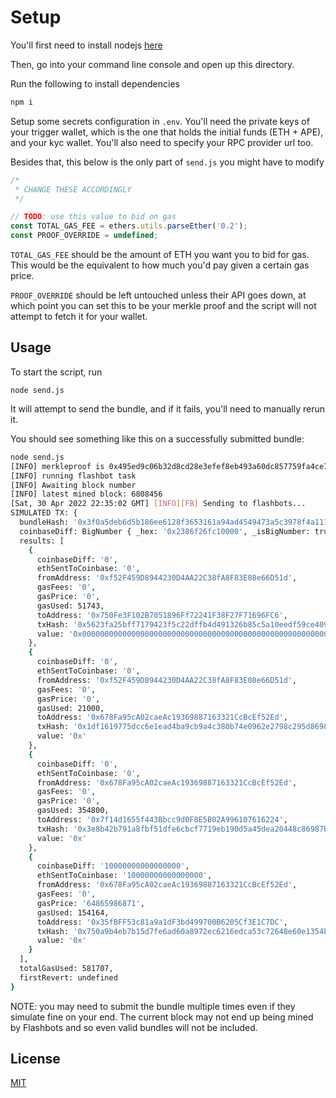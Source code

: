 # Setup

You'll first need to install nodejs [here](https://nodejs.org/en/download/)

Then, go into your command line console and open up this
directory.

Run the following to install dependencies
```bash
npm i
```

Setup some secrets configuration in `.env`. You'll need the
private keys of your trigger wallet, which is the one that
holds the initial funds (ETH + APE), and your kyc wallet.
You'll also need to specify your RPC provider url too.

Besides that, this below is the only part of `send.js` you
might have to modify
```javascript
/*
 * CHANGE THESE ACCORDINGLY
 */

// TODO: use this value to bid on gas
const TOTAL_GAS_FEE = ethers.utils.parseEther('0.2');
const PROOF_OVERRIDE = undefined;
```

`TOTAL_GAS_FEE` should be the amount of ETH you want you to
bid for gas. This would be the equivalent to how much you'd
pay given a certain gas price.

`PROOF_OVERRIDE` should be left untouched unless their API
goes down, at which point you can set this to be your merkle
proof and the script will not attempt to fetch it for your
wallet.

## Usage

To start the script, run
```
node send.js
```

It will attempt to send the bundle, and if it fails, you'll
need to manually rerun it.

You should see something like this on a successfully
submitted bundle:
```bash
node send.js
[INFO] merkleproof is 0x495ed9c06b32d8cd28e3efef8eb493a60dc857759fa4ce74c128bb6bfd28d68f,0x93b94a0e6de2f036c1657d36f0f5ff3ecbfc5ddf399140cb2350aab03558bfef,0xff66e3854cb5b99fbcc907f7b1d7b8a0e1cd324065c203919fceba2f36ca242e,0x1168dbc5737452e544b22f0f21d1dc16eda1fd7684962c4ad533335b915d123e,0x115130a853544c20f949731242f7014cf89b64fc706a22ff44c8534b48f751c6,0x1de12d7f8789c7f4385f5cc78a28c383e6cd7204c2e0c5324c548e528e27f176,0xcadc4a9bca085d5cf36d2107ab30a4e53672738289a5eb91abc9cca0130eb2aa,0x9798fc05b7104a781c4cb614a53b3cf6bab191417ff0ed65013cd9188076c839,0xdb46779da4337f9534b8dce126dc50f5567e051400243a04aad3cddca921b490,0xa33dfba42b892afc231224addf9d1eac2b4ed554f3ec6bbe2cf1015b7475e886,0x9c60d89970a6902ffca631941456f1b4b8516cb09c87c9a78fb68d792ba57989,0x38667cdf32cbefa84358712c277fc36c9cd11865bcab087bc5ee5afeaa591b96,0x80bd7522c76b8374a1f482807cecbfd6767121122c502145b0df519ac217c781,0xb383a204567592765c379a7e840377c8d6490a3c6a08125c95ce7d6947fe077d,0x3a76a3b0f46fc52190511c494206a9aa393056cb3071e9759131a3fd61bd7375,0xe9d8af5d5b592c8e4bf8cb4ca43603b98b0d6e9954aa31f3a60a07223b71cfb1,0x408764f0e47f439db471d16fd828d6466934fdc22accae62ca3b1c4ce63bb7fd
[INFO] running flashbot task
[INFO] Awaiting block number
[INFO] latest mined block: 6808456
[Sat, 30 Apr 2022 22:35:02 GMT] [INFO][FB] Sending to flashbots...
SIMULATED TX: {
  bundleHash: '0x3f0a5deb6d5b186ee6128f3653161a94ad4549473a5c3978f4a1115a1fba9a8d',
  coinbaseDiff: BigNumber { _hex: '0x2386f26fc10000', _isBigNumber: true },
  results: [
    {
      coinbaseDiff: '0',
      ethSentToCoinbase: '0',
      fromAddress: '0xf52F459D8944230D4AA22C38fA8F83E08e66D51d',
      gasFees: '0',
      gasPrice: '0',
      gasUsed: 51743,
      toAddress: '0x750Fe3F102B7051896Ff72241F38F27F71696FC6',
      txHash: '0x5623fa25bff7179423f5c22dffb4d491326b85c5a10eedf59ce409b3eb23240a',
      value: '0x0000000000000000000000000000000000000000000000000000000000000001'
    },
    {
      coinbaseDiff: '0',
      ethSentToCoinbase: '0',
      fromAddress: '0xf52F459D8944230D4AA22C38fA8F83E08e66D51d',
      gasFees: '0',
      gasPrice: '0',
      gasUsed: 21000,
      toAddress: '0x678Fa95cA02caeAc19369887163321CcBcEf52Ed',
      txHash: '0x1df1619775dcc6e1ead4ba9cb9a4c380b74e0962e2798c295d8698a4e0063662',
      value: '0x'
    },
    {
      coinbaseDiff: '0',
      ethSentToCoinbase: '0',
      fromAddress: '0x678Fa95cA02caeAc19369887163321CcBcEf52Ed',
      gasFees: '0',
      gasPrice: '0',
      gasUsed: 354800,
      toAddress: '0x7f14d1655f443Bbcc9d0F8E5B02A996107616224',
      txHash: '0x3e8b42b791a8fbf51dfe6cbcf7719eb190d5a45dea20448c86987b9a57980a4e',
      value: '0x'
    },
    {
      coinbaseDiff: '10000000000000000',
      ethSentToCoinbase: '10000000000000000',
      fromAddress: '0x678Fa95cA02caeAc19369887163321CcBcEf52Ed',
      gasFees: '0',
      gasPrice: '64865986871',
      gasUsed: 154164,
      toAddress: '0x35fBFF53c81a9a1dF3bd499700B6205Cf3E1C7DC',
      txHash: '0x750a9b4eb7b15d7fe6ad60a8972ec6216edca53c72648e60e1354bde8af0d7c8',
      value: '0x'
    }
  ],
  totalGasUsed: 581707,
  firstRevert: undefined
}
```

NOTE: you may need to submit the bundle multiple times even
if they simulate fine on your end. The current block may not
end up being mined by Flashbots and so even valid bundles
will not be included.

## License
[MIT](https://choosealicense.com/licenses/mit/)
